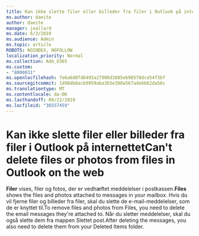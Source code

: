 ```yaml
---
title: Kan ikke slette filer eller billeder fra filer i Outlook på internettet
ms.author: daeite
author: daeite
manager: joallard
ms.date: 6/3/2019
ms.audience: Admin
ms.topic: article
ROBOTS: NOINDEX, NOFOLLOW
localization_priority: Normal
ms.collection: Adm_O365
ms.custom:
- "8000031"
ms.openlocfilehash: 7e6a6d0fd6493a27908d3885eb90570dce54f3bf
ms.sourcegitcommit: 1d98db8acb9959aba3b5e308a567ade6b62da56c
ms.translationtype: MT
ms.contentlocale: da-DK
ms.lasthandoff: 08/22/2019
ms.locfileid: "36557459"
---
```

# <a name="cant-delete-files-or-photos-from-files-in-outlook-on-the-web"></a><span data-ttu-id="4f97c-102">Kan ikke slette filer eller billeder fra filer i Outlook på internettet</span><span class="sxs-lookup"><span data-stu-id="4f97c-102">Can't delete files or photos from files in Outlook on the web</span></span>

<span data-ttu-id="4f97c-103">**Filer** vises, filer og fotos, der er vedhæftet meddelelser i postkassen.</span><span class="sxs-lookup"><span data-stu-id="4f97c-103">**Files** shows the files and photos attached to messages in your mailbox.</span></span> <span data-ttu-id="4f97c-104">Hvis du vil fjerne filer og billeder fra filer, skal du slette de e-mail-meddelelser, som de er knyttet til.</span><span class="sxs-lookup"><span data-stu-id="4f97c-104">To remove files and photos from Files, you need to delete the email messages they're attached to.</span></span> <span data-ttu-id="4f97c-105">Når du sletter meddelelser, skal du også slette dem fra mappen Slettet post.</span><span class="sxs-lookup"><span data-stu-id="4f97c-105">After deleting the messages, you also need to delete them from your Deleted Items folder.</span></span>